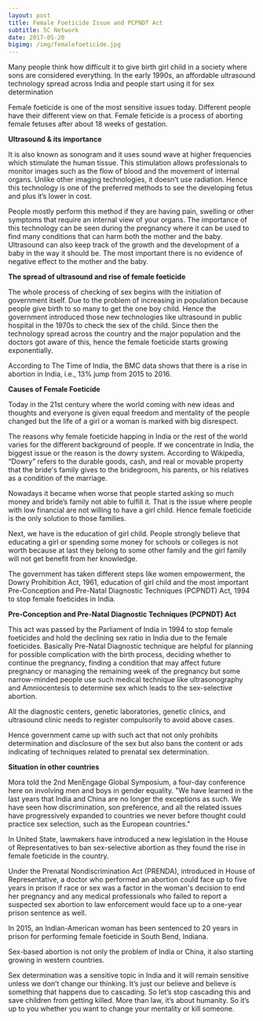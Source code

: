 ```yaml
---
layout: post
title: Female Foeticide Issue and PCPNDT Act
subtitle: 5C Network
date: 2017-05-20
bigimg: /img/femalefoeticide.jpg
---
```


Many people think how difficult it to give birth girl child in a society where sons are considered everything. In the early 1990s, an affordable ultrasound technology spread across India and people start using it for sex determination 

Female foeticide is one of the most sensitive issues today. Different people have their different view on that. Female feticide is a process of aborting female fetuses after about 18 weeks of gestation.

**Ultrasound & its importance**

It is also known as sonogram and it uses sound wave at higher frequencies which stimulate the human tissue. This stimulation allows professionals to monitor images such as the flow of blood and the movement of internal organs. Unlike other imaging technologies, it doesn’t use radiation. Hence this technology is one of the preferred methods to see the developing fetus and plus it’s lower in cost.

People mostly perform this method if they are having pain, swelling or other symptoms that require an internal view of your organs. The importance of this technology can be seen during the pregnancy where it can be used to find many conditions that can harm both the mother and the baby. Ultrasound can also keep track of the growth and the development of a baby in the way it should be. The most important there is no evidence of negative effect to the mother and the baby.   

**The spread of ultrasound and rise of female foeticide**

 The whole process of checking of sex begins with the initiation of government itself. Due to the problem of increasing in population because people give birth to so many to get the one boy child. Hence the government introduced those new technologies like ultrasound in public hospital in the 1970s to check the sex of the child. Since then the technology spread across the country and the major population and the doctors got aware of this, hence the female foeticide starts growing exponentially.
 
According to The Time of India, the BMC data shows that there is a rise in abortion in India, i.e., 13% jump from 2015 to 2016.   

**Causes of Female Foeticide**

Today in the 21st century where the world coming with new ideas and thoughts and everyone is given equal freedom and mentality of the people changed but the life of a girl or a woman is marked with big disrespect. 

The reasons why female foeticide happing in India or the rest of the world varies for the different background of people. If we concentrate in India, the biggest issue or the reason is the dowry system. According to Wikipedia, “Dowry” refers to the durable goods, cash, and real or movable property that the bride's family gives to the bridegroom, his parents, or his relatives as a condition of the marriage.

Nowadays it became when worse that people started asking so much money and bride’s family not able to fulfill it. That is the issue where people with low financial are not willing to have a girl child.  Hence female foeticide is the only solution to those families. 

 Next, we have is the education of girl child. People strongly believe that educating a girl or spending some money for schools or colleges is not worth because at last they belong to some other family and the girl family will not get benefit from her knowledge.
 
The government has taken different steps like women empowerment, the Dowry Prohibition Act, 1961, education of girl child and the most important Pre-Conception and Pre-Natal Diagnostic Techniques (PCPNDT) Act, 1994 to stop female foeticides in India. 

**Pre-Conception and Pre-Natal Diagnostic Techniques (PCPNDT) Act**

This act was passed by the Parliament of India in 1994 to stop female foeticides and hold the declining sex ratio in India due to the female foeticides. Basically Pre-Natal Diagnostic technique are helpful for planning for possible complication with the birth process, deciding whether to continue the pregnancy, finding a condition that may affect  future pregnancy or managing the remaining week of the pregnancy but some narrow-minded people use such medical technique like ultrasonography and Amniocentesis to determine sex which leads to the sex-selective abortion. 

All the diagnostic centers, genetic laboratories, genetic clinics, and ultrasound clinic needs to register compulsorily to avoid above cases. 

 Hence government came up with such act that not only prohibits determination and disclosure of the sex but also bans the content or ads indicating of techniques related to prenatal sex determination. 
 
**Situation in other countries**

Mora told the 2nd MenEngage Global Symposium, a four-day conference here on involving men and boys in gender equality. "We have learned in the last years that India and China are no longer the exceptions as such. We have seen how discrimination, son preference, and all the related issues have progressively expanded to countries we never before thought could practice sex selection, such as the European countries."

In United State, lawmakers have introduced a new legislation in the House of Representatives to ban sex-selective abortion as they found the rise in female foeticide in the country.

Under the Prenatal Nondiscrimination Act (PRENDA), introduced in House of Representative, a doctor who performed an abortion could face up to five years in prison if race or sex was a factor in the woman's decision to end her pregnancy and any medical professionals who failed to report a suspected sex abortion to law enforcement would face up to a one-year prison sentence as well.

In 2015, an Indian-American woman has been sentenced to 20 years in prison for performing female foeticide in South Bend, Indiana. 

Sex-based abortion is not only the problem of India or China, it also starting growing in western countries. 

Sex determination was a sensitive topic in India and it will remain sensitive unless we don’t change our thinking. It’s just our believe and believe is something that happens due to cascading.  So let’s stop cascading this and save children from getting killed. More than law, it’s about humanity. So it’s up to you whether you want to change your mentality or kill someone. 
